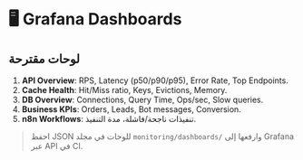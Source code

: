 # 🖥️ Grafana Dashboards

## لوحات مقترحة
1) **API Overview**: RPS, Latency (p50/p90/p95), Error Rate, Top Endpoints.
2) **Cache Health**: Hit/Miss ratio, Keys, Evictions, Memory.
3) **DB Overview**: Connections, Query Time, Ops/sec, Slow queries.
4) **Business KPIs**: Orders, Leads, Bot messages, Conversion.
5) **n8n Workflows**: تنفيذات ناجحة/فاشلة، مدة التنفيذ.

> احفظ JSON للوحات في مجلد `monitoring/dashboards/` وارفعها إلى Grafana عبر API في CI.
